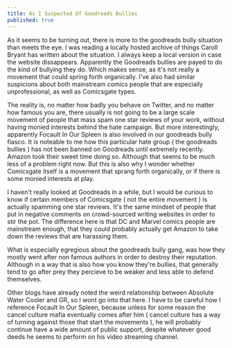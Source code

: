 ```yaml
---
title: As I Suspected Of Goodreads Bullies
published: true
---
```

As it seems to be turning out, there is more to the goodreads bully situation than meets the eye. I was reading a locally hosted archive of things Caroll Bryant has written about the situation. I always keep a local version in case the website dissappears. Apparently the Goodreads bullies are payed to do the kind of bullying they do. Which makes sense, as it's not really a movement that could spring forth organically. I've also had similar suspicions about both mainstream comics people that are especially unprofessional, as well as Comicsgate types.

The reality is, no matter how badly you behave on Twitter, and no matter how famous you are, there usually is not going to be a large scale movement of people that mass spam one star reviews of your work, without having monied interests behind the hate campaign. But more interestingly, apparently Focault In Our Spleen is also involved in our goodreads bully fiasco. It is noteable to me how this particular hate group ( the goodreads bullies ) has not been banned on Goodreads until extremely recently. Amazon took their sweet time doing so. Although that seems to be much less of a problem right now. But this is also why I wonder whether Comicsgate itself is a movement that sprang forth organically, or if there is some monied interests at play.

I haven't really looked at Goodreads in a while, but I would be curious to know if certain members of Comicsgate ( not the entire movement ) is actually spamming one star reviews. It's the same mindset of people that put in negative comments on crowd-sourced writing websites in order to stir the pot. The difference here is that DC and Marvel comics people are mainstream enough, that they could probably actually get Amazon to take down the reviews that are harassing them.

What is especially egregious about the goodreads bully gang, was how they mostly went after non famous authors in order to destroy their reputation. Although in a way that is also how you know they're bullies, that generally tend to go after prey they percieve to be weaker and less able to defend themselves.

Other blogs have already noted the weird relationship between Absolute Water Cooler and GR, so I wont go into that here. I have to be careful how I reference Focault In Our Spleen, because unless for some reason the cancel culture mafia eventually comes after him ( cancel culture has a way of turning against those that start the movements ), he will probably continue have a wide amount of public support, despite whatever good deeds he seems to perform on his video streaming channel.
